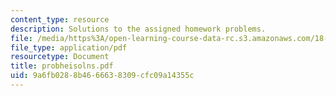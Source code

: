 ```yaml
---
content_type: resource
description: Solutions to the assigned homework problems.
file: /media/https%3A/open-learning-course-data-rc.s3.amazonaws.com/18-303-linear-partial-differential-equations-fall-2006/9a6fb0288b4666638309cfc09a14355c_probheisolns.pdf
file_type: application/pdf
resourcetype: Document
title: probheisolns.pdf
uid: 9a6fb028-8b46-6663-8309-cfc09a14355c
---
```

